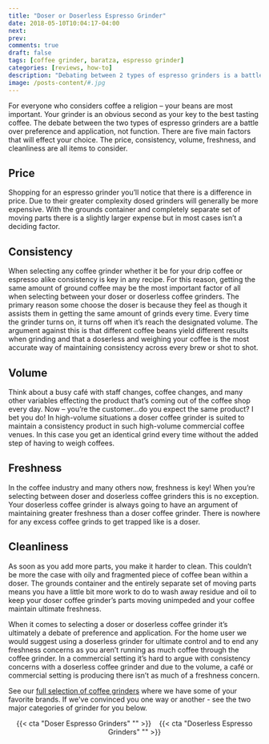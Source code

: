 ```yaml
---
title: "Doser or Doserless Espresso Grinder"
date: 2018-05-10T10:04:17-04:00
next: 
prev: 
comments: true
draft: false
tags: [coffee grinder, baratza, espresso grinder]
categories: [reviews, how-to]
description: "Debating between 2 types of espresso grinders is a battle over preference and application. 5 factors effect your choice: price, consistency, volume, freshness, and cleanliness are all items to consider. We break down each to help you make the choice!"
image: /posts-content/#.jpg
---
```


For everyone who considers coffee a religion – your beans are most important. Your grinder is an obvious second as your key to the best tasting coffee. The debate between the two types of espresso grinders are a battle over preference and application, not function. There are five main factors that will effect your choice. The price, consistency, volume, freshness, and cleanliness are all items to consider.

## Price

Shopping for an espresso grinder you’ll notice that there is a difference in price. Due to their greater complexity dosed grinders will generally be more expensive. With the grounds container and completely separate set of moving parts there is a slightly larger expense but in most cases isn’t a deciding factor.

## Consistency

When selecting any coffee grinder whether it be for your drip coffee or espresso alike consistency is key in any recipe. For this reason, getting the same amount of ground coffee may be the most important factor of all when selecting between your doser or doserless coffee grinders. The primary reason some choose the doser is because they feel as though it assists them in getting the same amount of grinds every time. Every time the grinder turns on, it turns off when it’s reach the designated volume. The argument against this is that different coffee beans yield different results when grinding and that a doserless and weighing your coffee is the most accurate way of maintaining consistency across every brew or shot to shot.

## Volume

Think about a busy café with staff changes, coffee changes, and many other variables effecting the product that’s coming out of the coffee shop every day. Now – you’re the customer…do you expect the same product? I bet you do! In high-volume situations a doser coffee grinder is suited to maintain a consistency product in such high-volume commercial coffee venues. In this case you get an identical grind every time without the added step of having to weigh coffees.

## Freshness

In the coffee industry and many others now, freshness is key! When you’re selecting between doser and doserless coffee grinders this is no exception. Your doserless coffee grinder is always going to have an argument of maintaining greater freshness than a doser coffee grinder. There is nowhere for any excess coffee grinds to get trapped like is a doser.

## Cleanliness

As soon as you add more parts, you make it harder to clean. This couldn’t be more the case with oily and fragmented piece of coffee bean within a doser. The grounds container and the entirely separate set of moving parts means you have a little bit more work to do to wash away residue and oil to keep your doser coffee grinder’s parts moving unimpeded and your coffee maintain ultimate freshness.

When it comes to selecting a doser or doserless coffee grinder it’s ultimately a debate of preference and application. For the home user we would suggest using a doserless grinder for ultimate control and to end any freshness concerns as you aren’t running as much coffee through the coffee grinder. In a commercial setting it’s hard to argue with consistency concerns with a doserless coffee grinder and due to the volume, a café or commercial setting is producing there isn’t as much of a freshness concern.

See our [full selection of coffee grinders](https://www.chriscoffee.com/Coffee-and-Espresso-Grinders-s/2099.htm?utm_source=article&utm_medium=blog&utm_content=doser-or-doserless-coffee-grinder) where we have some of your favorite brands. If we've convinced you one way or another - see the two major categories of grinder for you below.

<center>{{< cta "Doser Espresso Grinders" "" >}}&nbsp;&nbsp;&nbsp;&nbsp;{{< cta "Doserless Espresso Grinders" "" >}}</center>